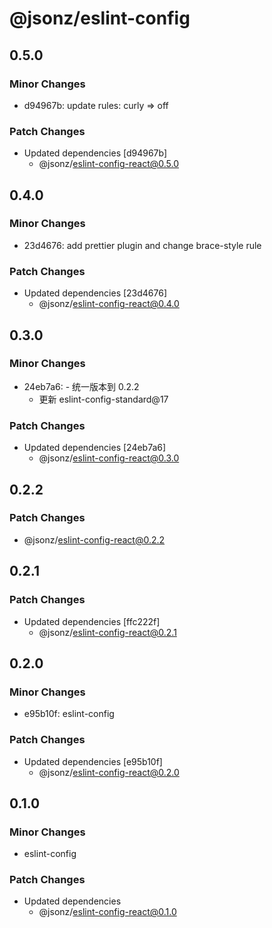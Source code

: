 # @jsonz/eslint-config

## 0.5.0

### Minor Changes

- d94967b: update rules: curly => off

### Patch Changes

- Updated dependencies [d94967b]
  - @jsonz/eslint-config-react@0.5.0

## 0.4.0

### Minor Changes

- 23d4676: add prettier plugin and change brace-style rule

### Patch Changes

- Updated dependencies [23d4676]
  - @jsonz/eslint-config-react@0.4.0

## 0.3.0

### Minor Changes

- 24eb7a6: - 统一版本到 0.2.2
  - 更新 eslint-config-standard@17

### Patch Changes

- Updated dependencies [24eb7a6]
  - @jsonz/eslint-config-react@0.3.0

## 0.2.2

### Patch Changes

- @jsonz/eslint-config-react@0.2.2

## 0.2.1

### Patch Changes

- Updated dependencies [ffc222f]
  - @jsonz/eslint-config-react@0.2.1

## 0.2.0

### Minor Changes

- e95b10f: eslint-config

### Patch Changes

- Updated dependencies [e95b10f]
  - @jsonz/eslint-config-react@0.2.0

## 0.1.0

### Minor Changes

- eslint-config

### Patch Changes

- Updated dependencies
  - @jsonz/eslint-config-react@0.1.0
